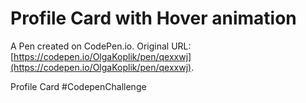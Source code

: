 # Profile Card with Hover animation 

A Pen created on CodePen.io. Original URL: [https://codepen.io/OlgaKoplik/pen/qexxwj](https://codepen.io/OlgaKoplik/pen/qexxwj).

Profile Card  #CodepenChallenge
